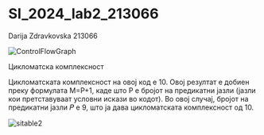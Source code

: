 # SI_2024_lab2_213066

Darija Zdravkovska 213066 

![ControlFlowGraph](https://github.com/Dashaa111/SI_2024_lab2_213066/assets/165520749/fb795620-9837-45aa-9b6b-481389d8b28b)

Цикломатска комплексност

Цикломатската комплексност на овој код е 10. Овој резултат е добиен преку формулата M=P+1, каде што P е бројот на предикатни јазли (јазли кои претставуваат условни искази во кодот). Во овој случај, бројот на предикатни јазли 𝑃 е 9, што ја дава цикломатската комплексност од 10.

![sitable2](https://github.com/Dashaa111/SI_2024_lab2_213066/assets/165520749/2ab0a890-a751-471c-9f77-95d399bc2c8e)

